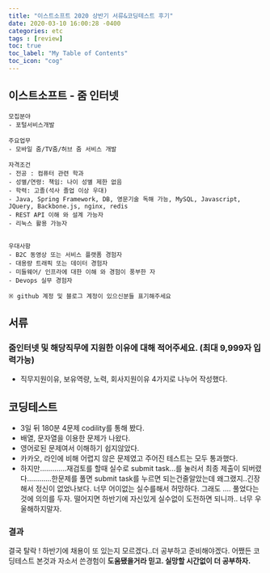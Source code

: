 ```yaml
---
title: "이스트소프트 2020 상반기 서류&코딩테스트 후기"
date: 2020-03-10 16:00:28 -0400
categories: etc
tags : [review]
toc: true
toc_label: "My Table of Contents"
toc_icon: "cog"
---
```

## 이스트소프트 - 줌 인터넷

```
모집분야  
- 포털서비스개발

주요업무
- 모바일 줌/TV줌/허브 줌 서비스 개발

자격조건
- 전공 : 컴퓨터 관련 학과
- 성별/연령: 책임: 나이 성별 제한 없음  
- 학력: 고졸(석사 졸업 이상 우대)
- Java, Spring Framework, DB, 영문기술 독해 가능, MySQL, Javascript, JQuery, Backbone.js, nginx, redis
- REST API 이해 와 설계 가능자
- 리눅스 활용 가능자


우대사항
- B2C 동영상 또는 서비스 플랫폼 경험자
- 대용량 트래픽 또는 데이터 경험자
- 미들웨어/ 인프라에 대한 이해 와 경험이 풍부한 자
- Devops 실무 경험자

※ github 계정 및 블로그 계정이 있으신분들 표기해주세요
```

## 서류
### 줌인터넷 및 해당직무에 지원한 이유에 대해 적어주세요. (최대 9,999자 입력가능)
- 직무지원이유, 보유역량, 노력, 회사지원이유 4가지로 나누어 작성했다.

## 코딩테스트
- 3일 뒤 180분 4문제 codility를 통해 봤다.
- 배열, 문자열을 이용한 문제가 나왔다.
- 영어로된 문제여서 이해하기 쉽지않았다.
- 카카오, 라인에 비해 어렵지 않은 문제였고 주어진 테스트는 모두 통과했다.
- 하지만.............재검토를 할때 실수로 submit task...를 눌러서 최종 제출이 되버렸다............한문제를 풀면 submit task를 누르면 되는건줄알았는데 왜그랬지..긴장해서 정신이 없었나보다.
너무 어이없는 실수를해서 허망하다.
그래도 .... 풀었다는것에 의의를 두자.
떨어지면 하반기에 자신있게 실수없이 도전하면 되니까..
너무 우울해하지말자.

### 결과
결국 탈락 ! 하반기에 채용이 또 있는지 모르겠다..더 공부하고 준비해야겠다. 어쨌든 코딩테스트 본것과 자소서 쓴경험이 __도움됐을거라 믿고. 실망할 시간없이 더 공부하자.__
